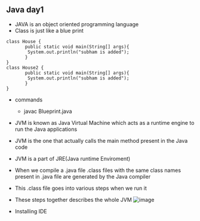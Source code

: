 ## Java day1 
- JAVA is an object oriented programming language 
- Class is just like a blue print 
```
class House {
	   public static void main(String[] args){
	   	System.out.println("subham is added");	
	   }
}
class House2 {
	   public static void main(String[] args){
	   	System.out.println("subham is added");	
	   }
}
```
- commands
  - javac Blueprint.java
- JVM is known as Java Virtual Machine which acts as a runtime engine to run the Java applications
- JVM is the one that actually calls the main method present in the Java code 
- JVM is a part of JRE(Java runtime Enviroment) 
- When we compile a .java file .class files with the same class names present in .java file are generated by the Java compiler 
- This .class file goes into various steps when we run it 
- These steps together describes the whole JVM
![image](https://user-images.githubusercontent.com/40628582/224471217-09a279cd-a4bb-4929-813a-c4822ec6193c.png)

- Installing IDE 
